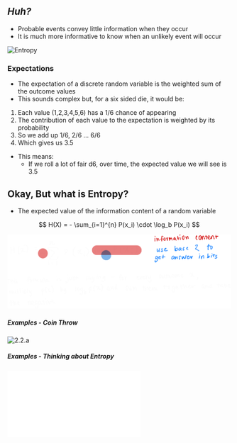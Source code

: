 ## *Huh?*
- Probable events convey little information when they occur
- It is much more informative to know when an unlikely event will occur

![Entropy](/Images/Entropy)

### Expectations
- The expectation of a discrete random variable is the weighted sum of the outcome values
- This sounds complex but, for a six sided die, it would be:

1. Each value (1,2,3,4,5,6) has a 1/6 chance of appearing
2. The contribution of each value to the expectation is weighted by its probability
3. So we add up 1/6, 2/6 ... 6/6
4. Which gives us 3.5

- This means:
	- If we roll a lot of fair d6, over time, the expected value we will see is 3.5


## Okay, But what is Entropy?
- The expected value of the information content of a random variable

$$ H(X) = - \sum_{i=1}^{n} P(x_i) \cdot \log_b P(x_i) $$


![Pasted%20image%2020230726085030.png](/Images/Pasted%20image%2020230726085030.png)

##### Examples - Coin Throw

![2.2.a](/Images/2.2.a)

##### Examples - Thinking about Entropy

![2.2.b](/Images/2.2.b)










